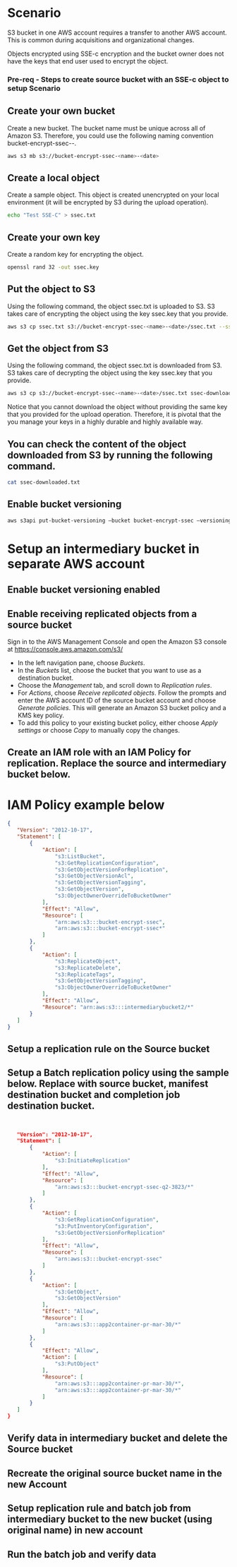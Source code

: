 # Scenario

S3 bucket in one AWS account requires a transfer to another AWS account.  This is common during acquisitions and organizational changes. 

Objects encrypted using SSE-c encryption and the bucket owner does not have the keys that end user used to encrypt the object. 

### Pre-req - Steps to create source bucket with an SSE-c object to setup Scenario 

## Create your own bucket

Create a new bucket. The bucket name must be unique across all of Amazon S3. Therefore, you could use the following naming convention bucket-encrypt-ssec-<name>-<date>.

```bash
aws s3 mb s3://bucket-encrypt-ssec-<name>-<date>
```


## Create a local object

Create a sample object. This object is created unencrypted on your local environment (it will be encrypted by S3 during the upload operation).

```bash
echo "Test SSE-C" > ssec.txt
```


## Create your own key

Create a random key for encrypting the object.

```bash
openssl rand 32 -out ssec.key
```


## Put the object to S3

Using the following command, the object ssec.txt is uploaded to S3. S3 takes care of encrypting the object using the key ssec.key that you provide.

```bash
aws s3 cp ssec.txt s3://bucket-encrypt-ssec-<name>-<date>/ssec.txt --sse-c AES256 --sse-c-key fileb://ssec.key
```


## Get the object from S3

Using the following command, the object ssec.txt is downloaded from S3. S3 takes care of decrypting the object using the key ssec.key that you provide.

```bash
aws s3 cp s3://bucket-encrypt-ssec-<name>-<date>/ssec.txt ssec-downloaded.txt --sse-c AES256 --sse-c-key fileb://ssec.key
 ```
 
Notice that you cannot download the object without providing the same key that you provided for the upload operation. Therefore, it is pivotal that the you manage your keys in a highly durable and highly available way.

 ## You can check the content of the object downloaded from S3 by running the following command.

```bash
cat ssec-downloaded.txt
```


## Enable bucket versioning

```bash
aws s3api put-bucket-versioning —bucket bucket-encrypt-ssec —versioning-configuration Status=Enabled
```

# Setup an intermediary bucket in separate AWS account
 
## Enable bucket versioning enabled
 
 
## Enable receiving replicated objects from a source bucket

Sign in to the AWS Management Console and open the Amazon S3 console at https://console.aws.amazon.com/s3/

* In the left navigation pane, choose *Buckets*.
* In the *Buckets* list, choose the bucket that you want to use as a destination bucket.
* Choose the *Management* tab, and scroll down to *Replication rules*.
* For *Actions*, choose *Receive replicated objects*. 
    Follow the prompts and enter the AWS account ID of the source bucket account and choose *Generate policies*. This will generate an Amazon S3 bucket policy and a KMS key policy.
* To add this policy to your existing bucket policy, either choose *Apply settings* or choose *Copy* to manually copy the changes.
 
 ## Create an IAM role with an IAM Policy for replication. Replace the source and intermediary bucket below.  
 
 # IAM Policy example below
 ```json
 {
    "Version": "2012-10-17",
    "Statement": [
        {
            "Action": [
                "s3:ListBucket",
                "s3:GetReplicationConfiguration",
                "s3:GetObjectVersionForReplication",
                "s3:GetObjectVersionAcl",
                "s3:GetObjectVersionTagging",
                "s3:GetObjectVersion",
                "s3:ObjectOwnerOverrideToBucketOwner"
            ],
            "Effect": "Allow",
            "Resource": [
                "arn:aws:s3:::bucket-encrypt-ssec",
                "arn:aws:s3:::bucket-encrypt-ssec*"
            ]
        },
        {
            "Action": [
                "s3:ReplicateObject",
                "s3:ReplicateDelete",
                "s3:ReplicateTags",
                "s3:GetObjectVersionTagging",
                "s3:ObjectOwnerOverrideToBucketOwner"
            ],
            "Effect": "Allow",
            "Resource": "arn:aws:s3:::intermediarybucket2/*"
        }
    ]
}
```
 ## Setup a replication rule on the Source bucket 
 
 
 ## Setup a Batch replication policy using the sample below. Replace with source bucket, manifest destination bucket and completion job destination bucket. 
 ```json
 
 
    "Version": "2012-10-17",
    "Statement": [
        {
            "Action": [
                "s3:InitiateReplication"
            ],
            "Effect": "Allow",
            "Resource": [
                "arn:aws:s3:::bucket-encrypt-ssec-q2-3823/*"
            ]
        },
        {
            "Action": [
                "s3:GetReplicationConfiguration",
                "s3:PutInventoryConfiguration",
                "s3:GetObjectVersionForReplication"
            ],
            "Effect": "Allow",
            "Resource": [
                "arn:aws:s3:::bucket-encrypt-ssec"
            ]
        },
        {
            "Action": [
                "s3:GetObject",
                "s3:GetObjectVersion"
            ],
            "Effect": "Allow",
            "Resource": [
                "arn:aws:s3:::app2container-pr-mar-30/*"
            ]
        },
        {
            "Effect": "Allow",
            "Action": [
                "s3:PutObject"
            ],
            "Resource": [
                "arn:aws:s3:::app2container-pr-mar-30/*",
                "arn:aws:s3:::app2container-pr-mar-30/*"
            ]
        }
    ]
}
```
 ## Verify data in intermediary bucket and delete the Source bucket 
 
 ## Recreate the original source bucket name in the new Account 
 
 ## Setup replication rule and batch job from intermediary bucket to the new bucket (using original name) in new account
 
 ## Run the batch job and verify data 

